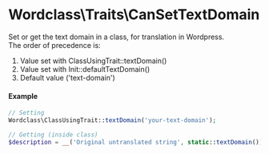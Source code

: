 # Wordclass\Traits\CanSetTextDomain
Set or get the text domain in a class, for translation in Wordpress.  
The order of precedence is:  
1. Value set with ClassUsingTrait::textDomain()
2. Value set with Init::defaultTextDomain()
3. Default value ('text-domain')

#### Example
```php
// Setting
Wordclass\ClassUsingTrait::textDomain('your-text-domain');

// Getting (inside class)
$description = __('Original untranslated string', static::textDomain());
```
